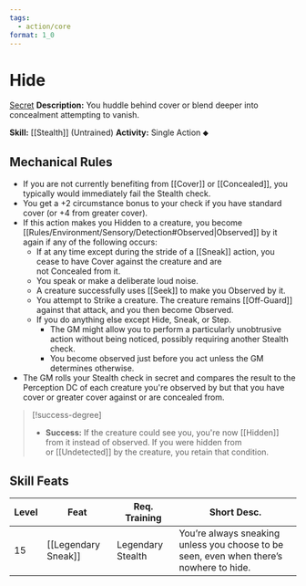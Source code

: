 ```yaml
---
tags:
  - action/core
format: 1_0
---
```

# Hide [](#Actions "Single Action")

[Secret](Secret.md "General Trait")
**Description:** You huddle behind cover or blend deeper into concealment attempting to vanish.

**Skill:** [[Stealth]] (Untrained)
**Activity:** Single Action ⬥

## Mechanical Rules

- If you are not currently benefiting from [[Cover]] or [[Concealed]], you typically would immediately fail the Stealth check.
- You get a +2 circumstance bonus to your check if you have standard cover (or +4 from greater cover).
- If this action makes you Hidden to a creature, you become [[Rules/Environment/Sensory/Detection#Observed|Observed]] by it again if any of the following occurs:
	- If at any time except during the stride of a [[Sneak]] action, you cease to have Cover against the creature and are not Concealed from it.
	- You speak or make a deliberate loud noise. 
	- A creature successfully uses [[Seek]] to make you Observed by it.
	- You attempt to Strike a creature. The creature remains [[Off-Guard]] against that attack, and you then become Observed.
	- If you do anything else except Hide, Sneak, or Step.
		- The GM might allow you to perform a particularly unobtrusive action without being noticed, possibly requiring another Stealth check.
		- You become observed just before you act unless the GM determines otherwise. 
- The GM rolls your Stealth check in secret and compares the result to the Perception DC of each creature you're observed by but that you have cover or greater cover against or are concealed from.

>[!success-degree]
>- **Success:** If the creature could see you, you're now [[Hidden]] from it instead of observed. If you were hidden from or [[Undetected]] by the creature, you retain that condition.  

## Skill Feats

| Level | Feat                | Req. Training     | Short Desc.                                                                             |
| ----- | ------------------- | ----------------- | --------------------------------------------------------------------------------------- |
| 15    | [[Legendary Sneak]] | Legendary Stealth | You’re always sneaking unless you choose to be seen, even when there’s nowhere to hide. |

